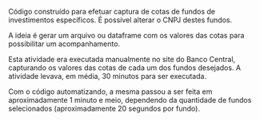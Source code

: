 Código construído para efetuar captura de cotas de fundos de investimentos específicos.
É possível alterar o CNPJ destes fundos.

A ideia é gerar um arquivo ou dataframe com os valores das cotas para possibilitar um acompanhamento.

Esta atividade era executada manualmente no site do Banco Central, capturando os valores das cotas de cada um dos fundos desejados.
A atividade levava, em média, 30 minutos para ser executada.

Com o código automatizando, a mesma passou a ser feita em aproximadamente 1 minuto e meio, dependendo da quantidade de fundos selecionados (aproximadamente 20 segundos por fundo).
